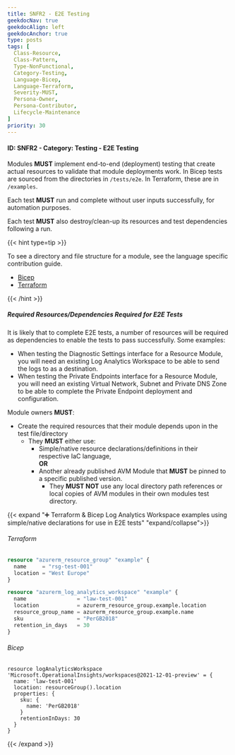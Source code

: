 ```yaml
---
title: SNFR2 - E2E Testing
geekdocNav: true
geekdocAlign: left
geekdocAnchor: true
type: posts
tags: [
  Class-Resource,
  Class-Pattern,
  Type-NonFunctional,
  Category-Testing,
  Language-Bicep,
  Language-Terraform,
  Severity-MUST,
  Persona-Owner,
  Persona-Contributor,
  Lifecycle-Maintenance
]
priority: 30
---
```


#### ID: SNFR2 - Category: Testing - E2E Testing

Modules **MUST** implement end-to-end (deployment) testing that create actual resources to validate that module deployments work. In Bicep tests are sourced from the directories in `/tests/e2e`. In Terraform, these are in `/examples`.

Each test **MUST** run and complete without user inputs successfully, for automation purposes.

Each test **MUST** also destroy/clean-up its resources and test dependencies following a run.

{{< hint type=tip >}}

To see a directory and file structure for a module, see the language specific contribution guide.

- [Bicep](/Azure-Verified-Modules/contributing/bicep#directory-and-file-structure)
- [Terraform](/Azure-Verified-Modules/contributing/terraform#directory-and-file-structure)

{{< /hint >}}

##### Required Resources/Dependencies Required for E2E Tests

It is likely that to complete E2E tests, a number of resources will be required as dependencies to enable the tests to pass successfully. Some examples:

- When testing the Diagnostic Settings interface for a Resource Module, you will need an existing Log Analytics Workspace to be able to send the logs to as a destination.
- When testing the Private Endpoints interface for a Resource Module, you will need an existing Virtual Network, Subnet and Private DNS Zone to be able to complete the Private Endpoint deployment and configuration.

Module owners **MUST**:

- Create the required resources that their module depends upon in the test file/directory
  - They **MUST** either use:
    - Simple/native resource declarations/definitions in their respective IaC language, <br> **OR**
    - Another already published AVM Module that **MUST** be pinned to a specific published version.
      - They **MUST NOT** use any local directory path references or local copies of AVM modules in their own modules test directory.

{{< expand "➕ Terraform & Bicep Log Analytics Workspace examples using simple/native declarations for use in E2E tests" "expand/collapse">}}

###### Terraform

```terraform
resource "azurerm_resource_group" "example" {
  name     = "rsg-test-001"
  location = "West Europe"
}

resource "azurerm_log_analytics_workspace" "example" {
  name                = "law-test-001"
  location            = azurerm_resource_group.example.location
  resource_group_name = azurerm_resource_group.example.name
  sku                 = "PerGB2018"
  retention_in_days   = 30
}
```

###### Bicep

```bicep
resource logAnalyticsWorkspace 'Microsoft.OperationalInsights/workspaces@2021-12-01-preview' = {
  name: 'law-test-001'
  location: resourceGroup().location
  properties: {
    sku: {
      name: 'PerGB2018'
    }
    retentionInDays: 30
  }
}
```

{{< /expand >}}
